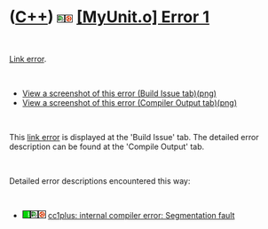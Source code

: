 



 

 

 

 

 

([C++](Cpp.htm)) ![Qt Creator](PicQtCreator.png)![Ubuntu](PicUbuntu.png) [\[MyUnit.o\] Error 1](CppLinkErrorError1.htm)
=======================================================================================================================

 

[Link error](CppLinkError.htm).

 

-   [View a screenshot of this error (Build
    Issue tab)(png)](CppLinkErrorError1_BuildIssues.png)
-   [View a screenshot of this error (Compiler
    Output tab)(png)](CppLinkErrorError1_CompileOutput.png)

 

This [link error](CppLinkError.htm) is displayed at the 'Build Issue'
tab. The detailed error description can be found at the 'Compile Output'
tab.

 

Detailed error descriptions encountered this way:

 

-   ![Wt](PicWt.png)![Qt
    Creator](PicQtCreator.png)![Ubuntu](PicUbuntu.png) [cc1plus:
    internal compiler error: Segmentation
    fault](CppCompileErrorCc1plusInternalCompilerErrorSegmentationFault.htm)

 

 

 

 





 



